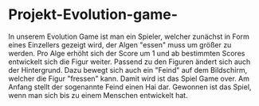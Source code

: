 # Projekt-Evolution-game-

In unserem Evolution Game ist man ein Spieler, welcher zunächst in Form eines Einzellers gezeigt wird, der Algen "essen" muss um größer zu werden. Pro Alge erhöht sich der Score um 1 und ab bestimmten Scores entwickelt sich die Figur weiter. Passend zu den Figuren ändert sich auch der Hintergrund. Dazu bewegt sich auch ein "Feind" auf dem Bildschirm, welcher die Figur "fressen" kann. Damit wird ist das Spiel Game over. Am Anfang stellt der sogenannte Feind einen Hai dar. 
Gewonnen ist das Spiel, wenn man sich bis zu einem Menschen entwickelt hat. 
